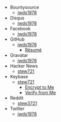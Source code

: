---
---

* Bountysource
  * <a href="https://www.bountysource.com/people/48199" rel="me" target="_blank" title="">jwds1978</a>
* Disqus
  * <a href="https://disqus.com/by/jwds1978" rel="me" target="_blank" title="jwds1978">jwds1978</a>
* Facebook
  * <a href="https://www.facebook.com/jwds1978" rel="me" target="_blank" title="jwds1978">jwds1978</a>
* GitHub
  * <a href="https://github.com/jwds1978" rel="me" target="_blank" title="">jwds1978</a>
    * <a href="https://resume.github.io/?jwds1978" target="_blank" title="GitHub Resume">R&eacute;sum&eacute;</a>
* Gravatar
  * <a href="https://en.gravatar.com/jwds1978" rel="me" target="_blank" title="jwds1978">jwds1978</a>
* Hacker News
  * <a href="https://news.ycombinator.com/user?id=stew721" rel="me" target="_blank" title="stew721">stew721</a>
* Keybase
  * <a href="https://keybase.io/stew721" rel="me" target="_blank" title="stew721">stew721</a>
    * <a href="https://keybase.io/encrypt#stew721" target="_blank" title="">Encrypt to Me</a>
    * <a href="https://keybase.io/verify" target="_blank" title="">Verify from Me</a>
* Reddit
  * <a href="https://www.reddit.com/user/stew3721" rel="me" target="_blank" title="stew3721">stew3721</a>
* Twitter
  * <a href="https://twitter.com/jwds1978" rel="me" target="_blank" title="jwds1978">jwds1978</a>
